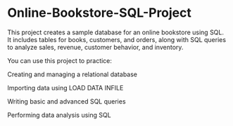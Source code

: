 # Online-Bookstore-SQL-Project


This project creates a sample database for an online bookstore using SQL. It includes tables for books, customers, and orders, along with SQL queries to analyze sales, revenue, customer behavior, and inventory.

You can use this project to practice:

Creating and managing a relational database

Importing data using LOAD DATA INFILE

Writing basic and advanced SQL queries

Performing data analysis using SQL

